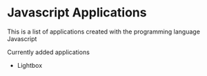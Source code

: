 # Javascript Applications
This is a list of applications created with the programming language Javascript

Currently added applications
* Lightbox
